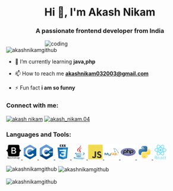 <h1 align="center">Hi 👋, I'm Akash Nikam</h1>
<h3 align="center">A passionate frontend developer from India</h3>

<img align="right" alt="coding" width="400" src="https://encrypted-tbn0.gstatic.com/images?q=tbn:ANd9GcQxwf1-Hrxbw_tmimUufXlXwBalu307jg__GZk-uhul7SUqcZrPKQlmCXTTR3ioV9A5hbM&usqp=CAU">

<p align="left"> <img src="https://komarev.com/ghpvc/?username=akashnikamgithub&label=Profile%20views&color=0e75b6&style=flat" alt="akashnikamgithub" /> </p>

- 🌱 I’m currently learning **java,php**

- 📫 How to reach me **akashnikam032003@gmail.com**

- ⚡ Fun fact **i am so funny**

<h3 align="left">Connect with me:</h3>
<p align="left">
<a href="https://fb.com/akash nikam" target="blank"><img align="center" src="https://raw.githubusercontent.com/rahuldkjain/github-profile-readme-generator/master/src/images/icons/Social/facebook.svg" alt="akash nikam" height="30" width="40" /></a>
<a href="https://instagram.com/akash_nikam.04" target="blank"><img align="center" src="https://raw.githubusercontent.com/rahuldkjain/github-profile-readme-generator/master/src/images/icons/Social/instagram.svg" alt="akash_nikam.04" height="30" width="40" /></a>
</p>

<h3 align="left">Languages and Tools:</h3>
<p align="left"> <a href="https://getbootstrap.com" target="_blank" rel="noreferrer"> <img src="https://raw.githubusercontent.com/devicons/devicon/master/icons/bootstrap/bootstrap-plain-wordmark.svg" alt="bootstrap" width="40" height="40"/> </a> <a href="https://www.cprogramming.com/" target="_blank" rel="noreferrer"> <img src="https://raw.githubusercontent.com/devicons/devicon/master/icons/c/c-original.svg" alt="c" width="40" height="40"/> </a> <a href="https://www.w3schools.com/cpp/" target="_blank" rel="noreferrer"> <img src="https://raw.githubusercontent.com/devicons/devicon/master/icons/cplusplus/cplusplus-original.svg" alt="cplusplus" width="40" height="40"/> </a> <a href="https://www.w3schools.com/css/" target="_blank" rel="noreferrer"> <img src="https://raw.githubusercontent.com/devicons/devicon/master/icons/css3/css3-original-wordmark.svg" alt="css3" width="40" height="40"/> </a> <a href="https://www.java.com" target="_blank" rel="noreferrer"> <img src="https://raw.githubusercontent.com/devicons/devicon/master/icons/java/java-original.svg" alt="java" width="40" height="40"/> </a> <a href="https://developer.mozilla.org/en-US/docs/Web/JavaScript" target="_blank" rel="noreferrer"> <img src="https://raw.githubusercontent.com/devicons/devicon/master/icons/javascript/javascript-original.svg" alt="javascript" width="40" height="40"/> </a> <a href="https://www.mysql.com/" target="_blank" rel="noreferrer"> <img src="https://raw.githubusercontent.com/devicons/devicon/master/icons/mysql/mysql-original-wordmark.svg" alt="mysql" width="40" height="40"/> </a> <a href="https://www.php.net" target="_blank" rel="noreferrer"> <img src="https://raw.githubusercontent.com/devicons/devicon/master/icons/php/php-original.svg" alt="php" width="40" height="40"/> </a> <a href="https://www.python.org" target="_blank" rel="noreferrer"> <img src="https://raw.githubusercontent.com/devicons/devicon/master/icons/python/python-original.svg" alt="python" width="40" height="40"/> </a> <a href="https://reactjs.org/" target="_blank" rel="noreferrer"> <img src="https://raw.githubusercontent.com/devicons/devicon/master/icons/react/react-original-wordmark.svg" alt="react" width="40" height="40"/> </a> </p>

<p><img align="left" src="https://github-readme-stats.vercel.app/api/top-langs?username=akashnikamgithub&show_icons=true&locale=en&layout=compact" alt="akashnikamgithub" /></p>

<p>&nbsp;<img align="center" src="https://github-readme-stats.vercel.app/api?username=akashnikamgithub&show_icons=true&locale=en" alt="akashnikamgithub" /></p>

<p><img align="center" src="https://github-readme-streak-stats.herokuapp.com/?user=akashnikamgithub&" alt="akashnikamgithub" /></p>
